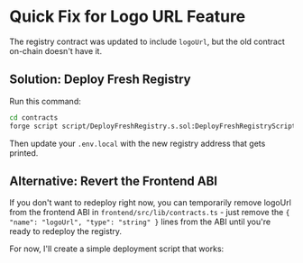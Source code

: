 # Quick Fix for Logo URL Feature

The registry contract was updated to include `logoUrl`, but the old contract on-chain doesn't have it.

## Solution: Deploy Fresh Registry

Run this command:

```bash
cd contracts
forge script script/DeployFreshRegistry.s.sol:DeployFreshRegistryScript --rpc-url sepolia --broadcast --verify
```

Then update your `.env.local` with the new registry address that gets printed.

## Alternative: Revert the Frontend ABI

If you don't want to redeploy right now, you can temporarily remove logoUrl from the frontend ABI in `frontend/src/lib/contracts.ts` - just remove the `{ "name": "logoUrl", "type": "string" }` lines from the ABI until you're ready to redeploy the registry.

For now, I'll create a simple deployment script that works:

